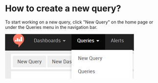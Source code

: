 # How to create a new query?

To start working on a new query, click "New Query" on the home page or under the Queries menu in the navigation bar.

![](../assets/new_query.png)
